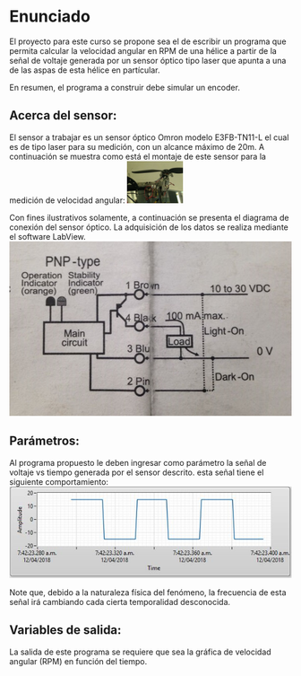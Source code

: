 # Enunciado

El proyecto para este curso se propone sea el de escribir un programa que permita calcular la velocidad angular en RPM de una hélice  a partir de la señal de voltaje generada por un sensor óptico tipo laser que apunta a una de las aspas de esta hélice en partícular.

En resumen, el programa a construir debe simular un encoder.

## Acerca del sensor:

El sensor a trabajar es un sensor óptico Omron modelo E3FB-TN11-L el cual es de tipo laser para su medición, con un alcance máximo de 20m. A continuación se muestra como está el montaje de este sensor para la medición de velocidad angular:
<img src="https://github.com/JuanVillegasSantos/Herramientas-Computacionales-IMEC3602/blob/master/Proyecto/Sensor.png" width="100">

Con fines ilustrativos solamente, a continuación se presenta el diagrama de conexión del sensor óptico. La adquisición de los datos se realiza mediante el software LabView.
![Sensor](https://github.com/JuanVillegasSantos/Herramientas-Computacionales-IMEC3602/blob/master/Proyecto/diag.Conexion.jpeg)

## Parámetros:

Al programa propuesto le deben ingresar como parámetro la señal de voltaje vs tiempo generada por el sensor descrito. esta señal tiene el siguiente comportamiento:
![Sensor](https://github.com/JuanVillegasSantos/Herramientas-Computacionales-IMEC3602/blob/master/Proyecto/signal.JPG)

Note que, debido a la naturaleza física del fenómeno, la frecuencia de esta señal irá cambiando cada cierta temporalidad desconocida.

## Variables de salida:

La salida de este programa se requiere que sea la gráfica de velocidad angular (RPM) en función del tiempo.
